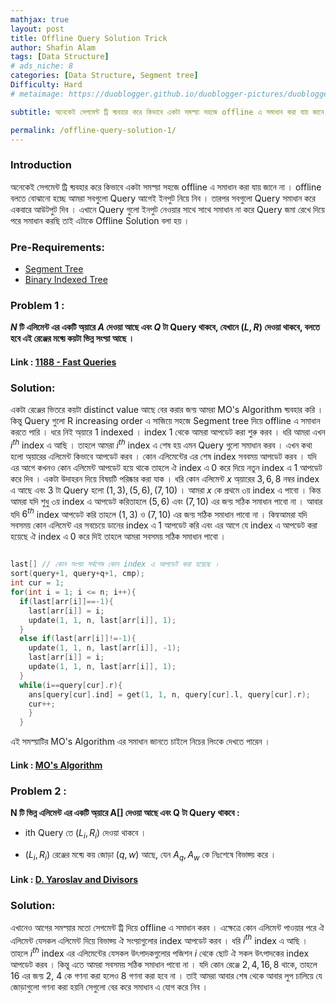 ```yaml
---
mathjax: true
layout: post
title: Offline Query Solution Trick
author: Shafin Alam
tags: [Data Structure]
# ads_niche: 8
categories: [Data Structure, Segment tree]
Difficulty: Hard
# metaimage: https://duoblogger.github.io/duoblogger-pictures/duoblogger%20pics/tower-of-hanoy-for-2.jpg

subtitle: অনেকেই সেগমেন্ট ট্রি ব্য়বহার করে কিভাবে একটা সমস্য়া সহজে offline এ সমাধান করা যায় জানে না । offline বলতে বোঝানো হচ্ছে আমরা সবগুলো Query আগেই ইনপুট নিয়ে নিব । তারপর সবগুলো Query সমাধান করে একবারে আউটপুট দিব । এখানে Query গুলো ইনপুট নেওয়ার সাথে সাথে সমাধান না করে Query জমা রেখে দিয়ে পরে সমাধান করছি তাই এটাকে Offline Solution বলা হয় । 

permalink: /offline-query-solution-1/
---
```


### Introduction



অনেকেই সেগমেন্ট ট্রি ব্য়বহার করে কিভাবে একটা সমস্য়া সহজে offline এ সমাধান করা যায় জানে না । offline বলতে বোঝানো হচ্ছে আমরা সবগুলো Query আগেই ইনপুট নিয়ে নিব । তারপর সবগুলো Query সমাধান করে একবারে আউটপুট দিব । এখানে Query গুলো ইনপুট নেওয়ার সাথে সাথে সমাধান না করে Query জমা রেখে দিয়ে পরে সমাধান করছি তাই এটাকে Offline Solution বলা হয় । 


### Pre-Requirements: 

* [Segment Tree](http://www.shafaetsplanet.com/?p=1557)
* [Binary Indexed Tree](http://www.shafaetsplanet.com/?p=1961)


### Problem 1 : 

**$N$ টি এলিমেন্ট এর একটি অ্য়ারে $A$ দেওয়া আছে এবং $Q$ টা Query থাকবে, যেখানে $(L, R)$ দেওয়া থাকবে, বলতে হবে এই রেঞ্জের মধ্য়ে কয়টা ভিন্ন সংখ্য়া আছে ।**



#### Link : [1188 - Fast Queries](http://lightoj.com/volume_showproblem.php?problem=1188)



### Solution:



একটা রেঞ্জের ভিতরে কয়টা distinct value আছে বের করার জন্য় আমরা MO's Algorithm ব্য়বহার করি । কিন্তু Query গুলো R increasing order এ সাজিয়ে সহজে Segment tree দিয়ে offline এ সমাধান করতে পারি । ধরে নিই অ্য়ারে 1 indexed । index $1$ থেকে আমরা আপডেট করা শুরু করব । ধরি আমরা এখন $i^{th}$ index এ আছি । তাহলে আমরা $i^{th}$ index এ শেষ হয় এমন Query গুলো সমাধান করব । এখন কথা হলো অ্য়ারের এলিমেন্ট কিভাবে আপডেট করব । কোন এলিমেন্টের এর শেষ index সববময় আপডেট করব । যদি এর আগে কখনও কোন এলিমেন্ট আপডেট হয়ে থাকে তাহলে ঐ index এ $0$ করে দিয়ে নতুন index এ $1$ আপডেট করে দিব । একটা উদাহরন দিয়ে বিষয়টি পরিষ্কার করা যাক । ধরি কোন এলিমেন্ট $x$ অ্য়ারের $3, 6, 8$ নম্বর index এ আছে  এবং $3$ টা Query হলো $(1, 3), (5, 6), (7, 10)$ । আমরা $x$ কে প্রথমে ৩য় index এ পাবো । কিন্ত আমরা যদি শুধু ৩য় index এ আপডেট করিতাহলে $(5,6)$ এবং $(7, 10)$ এর জন্য় সঠিক সমাধান পাবো না । আবার যদি $6^{th}$ index আপডেট করি তাহলে $(1,3)$ ও $(7, 10)$ এর জন্য় সঠিক সমাধান পাবো না । কিন্বআমরা যদি সবসময় কোন এলিমেন্ট এর সবচেয়ে ডানের index এ $1$ আপডেট করি এবং এর আগে যে index এ আপডেট করা হয়েছে ঐ index এ $0$ করে দিই তাহলে আমরা সবসময় সঠিক সমাধান পাবো । 



```cpp

last[] // কোন সংখ্য়া সর্বশেষ কোন index এ আপডেট করা হয়েছে ।
sort(query+1, query+q+1, cmp);
int cur = 1;
for(int i = 1; i <= n; i++){
  if(last[arr[i]]==-1){
​    last[arr[i]] = i;
​    update(1, 1, n, last[arr[i]], 1);
  }
  else if(last[arr[i]]!=-1){
​    update(1, 1, n, last[arr[i]], -1);
​    last[arr[i]] = i;
​    update(1, 1, n, last[arr[i]], 1);
  }
  while(i==query[cur].r){
​    ans[query[cur].ind] = get(1, 1, n, query[cur].l, query[cur].r);
​    cur++;
​    }
  }
```



এই সমস্য়াটির MO's Algorithm এর সমাধান জানতে চাইলে নিচের লিংকে দেখতে পারেন ।

#### Link : [MO's Algorithm](https://rezwanarefin01.github.io/posts/block-decomposition-01/)



### Problem 2 : 

**N টি ভিন্ন এলিমেন্ট এর একটি অ্য়ারে A[] দেওয়া আছে এবং Q টা Query থাকবে :**

  * ith Query তে $(L_i, R_i)$ দেওয়া থাকবে ।

  * $(L_i, R_i)$ রেঞ্জের মধ্য়ে কয় জোড়া $(q, w)$ আছে, যেন $A_q, A_w$ কে নিঃশেষে বিভাজ্য় করে ।



#### Link : [D. Yaroslav and Divisors](https://codeforces.com/problemset/problem/301/D)



### Solution: 



এখানেও আগের সমস্য়ার মতো সেগমেন্ট ট্রি দিয়ে offline এ সমাধান করব । এক্ষেত্রে কোন এলিমেন্ট পাওয়ার পরে ঐ এলিমেন্ট যেসকল এলিমেন্ট দিয়ে বিভাজ্য় ঐ সংখ্য়াগুলোর index আপডেট করব । ধরি $i^{th}$ index এ আছি । তাহলে $i^{th}$ index এর এলিমেন্টের যেসকল উৎপাদকগুলোর পজিশন  $i$ থেকে ছোট ঐ সকল উৎপাদকের index আপডেট করব । কিন্তু এতে আমরা সবসময় সঠিক সমাধান পাবো না । যদি কোন রেঞ্জে $2,4,16,8$ থাকে, তাহলে $16$ এর জন্য় $2$, $4$ কে গণনা করা হলেও $8$ গণনা করা হবে না । তাই আমরা আবার শেষ থেকে আবার লুপ চালিয়ে যে জোড়াগুলো গণনা করা হয়নি সেগুলো বের করে সমাধান এ যোগ করে নিব । 